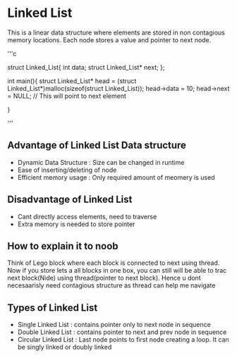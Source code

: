 # Linked List

This is a linear data structure where elements are stored in non contagious memory locations. Each node stores a value and pointer to next node. 

'''c

struct Linked_List{
    int data; 
    struct Linked_List* next; 
};

int main(){
    struct Linked_List* head = (struct Linked_List*)malloc(sizeof(struct Linked_List)); 
    head->data = 10; 
    head->next = NULL; // This will point to next element 

}

'''

## Advantage of Linked List Data structure 

- Dynamic Data Structure : Size can be changed in runtime
- Ease of inserting/deleting of node
- Efficient memory usage : Only required amount of meomery is used 

## Disadvantage of Linked List 

- Cant directly access elements, need to traverse 
- Extra memory is needed to store pointer 


## How to explain it to noob

Think of Lego block where each block is connected to next using thread. Now if you store lets a all blocks in one box, you can still will be able to trac next block(Nide) using thread(pointer to next block). Hence u dont necesaarisly need contagious structure as thread can help me navigate

## Types of Linked List

- Single Linked List : contains pointer only to next node in sequence 
- Double Linked List : contains pointer to next and prev node in sequence 
- Circular Linked List : Last node points to first node creating a loop. It can be singly linked or doubly linked

